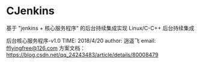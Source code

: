# CJenkins
基于 "jenkins + 核心服务程序" 的后台持续集成实现
Linux/C-C++ 后台持续集成

后台核心服务程序-v1.0
TIME: 2018/4/20
author: 逍遥飞
email: fflyingfree@126.com
方案文档：https://blog.csdn.net/qq_24243483/article/details/80008479


